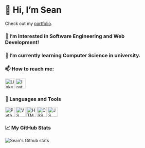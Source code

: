 # 👋 Hi, I’m Sean

Check out my [portfolio](https://foojensean.com).

### 👀 I’m interested in Software Engineering and Web Development!

### 🌱 I’m currently learning Computer Science in university.


### 📫 How to reach me:

<a href="https://www.linkedin.com/in/foojensean/"><img align="left" height="32px" width="32px" alt="LinkedIn logo" src="https://cdn-icons-png.flaticon.com/512/174/174857.png"></a>

<a href="https://www.instagram.com/foojensean/"><img align="left" height="32px" width="32px" alt="Instagram logo" src="https://cdn-icons-png.flaticon.com/512/174/174855.png"></a>

<br>
<br>

### 📐 Languages and Tools

<img align="left" height="32px" width="32px" alt="Python logo" src="https://bit.ly/3nk4bGw">
<img align="left" height="32px" width="32px" alt="VS Сode logo" src="https://bit.ly/3qZmQcU">
<img align="left" height="32px" width="32px" alt="HTML logo" src="https://bit.ly/3gP4Qgx">
<img align="left" height="32px" width="32px" alt="CSS logo" src="https://bit.ly/37iML7j">
<img align="left" height="32px" width="32px" alt="JS logo" src="https://bit.ly/3r1kzxY">

<br>
<br>

### 📈 My GitHub Stats

![Sean's Github stats](https://github-readme-stats.vercel.app/api?username=50Fifty&show_icons=true&hide_border=true&include_all_commits=true&count_private=true&theme=radical)



<!---
50Fifty/50Fifty is a ✨ special ✨ repository because its `README.md` (this file) appears on your GitHub profile.
You can click the Preview link to take a look at your changes.
--->
